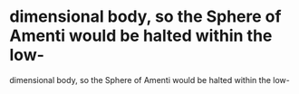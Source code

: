 # dimensional body, so the Sphere of Amenti would be halted within the low-

dimensional body, so the Sphere of Amenti would be halted within the low-